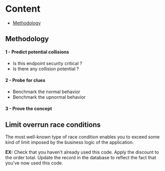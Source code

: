 
# Content
- [Methodology](#methodology)

## Methodology
#### 1 - Predict potential collisions
- Is this endpoint security critical ?
- Is there any collision potential ?

#### 2 - Probe for clues
- Benchmark the normal behavior
- Benchmark the upnormal behavior

#### 3 - Prove the concept


## Limit overrun race conditions
The most well-known type of race condition enables you to exceed some kind of limit imposed by the business logic of the application. 


**EX:** 
Check that you haven't already used this code.
Apply the discount to the order total.
Update the record in the database to reflect the fact that you've now used this code.

